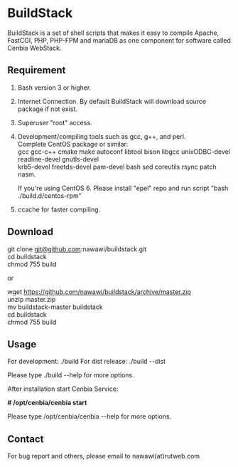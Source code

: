 BuildStack
==========

BuildStack is a set of shell scripts that makes it easy to compile Apache, FastCGI, PHP, PHP-FPM and mariaDB
as one component for software called Cenbia WebStack.

Requirement
-----------
1. Bash version 3 or higher.
2. Internet Connection. By default BuildStack will download source package if not exist.
3. Superuser "root" access.
4. Development/compiling tools such as gcc, g++, and perl.  
   Complete CentOS package or similar:  
   gcc gcc-c++ cmake make autoconf libtool bison libgcc unixODBC-devel readline-devel gnutls-devel  
   krb5-devel freetds-devel pam-devel bash sed coreutils rsync patch nasm.  

   If you're using CentOS 6. Please install "epel" repo and run script "bash ./build.d/centos-rpm"

5. ccache for faster compiling.

Download
--------
git clone git@github.com:nawawi/buildstack.git  
cd buildstack  
chmod 755 build  

or

wget https://github.com/nawawi/buildstack/archive/master.zip  
unzip master.zip  
mv buildstack-master buildstack  
cd buildstack  
chmod 755 build  

Usage
------
For development: ./build
For dist release: ./build --dist

Please type ./build --help for more options.

After installation start Cenbia Service:

**# /opt/cenbia/cenbia start**

Please type /opt/cenbia/cenbia --help for more options.

Contact
-------
For bug report and others, please email to nawawi(at)rutweb.com

